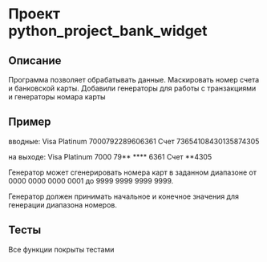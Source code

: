 # Проект python_project_bank_widget

## Описание 
Программа позволяет обрабатывать данные.
Маскировать номер счета и банковской карты.
Добавили генераторы для работы с транзакциями и генераторы номара карты 
## Пример
вводные:
Visa Platinum 7000792289606361
Счет 73654108430135874305

на выходе:
Visa Platinum 7000 79** **** 6361
Счет **4305

Генератор может сгенерировать номера карт в заданном диапазоне от 0000 0000 0000 0001 до 9999 9999 9999 9999.

Генератор должен принимать начальное и конечное значения для генерации диапазона номеров.

## Тесты
Все функции покрыты тестами